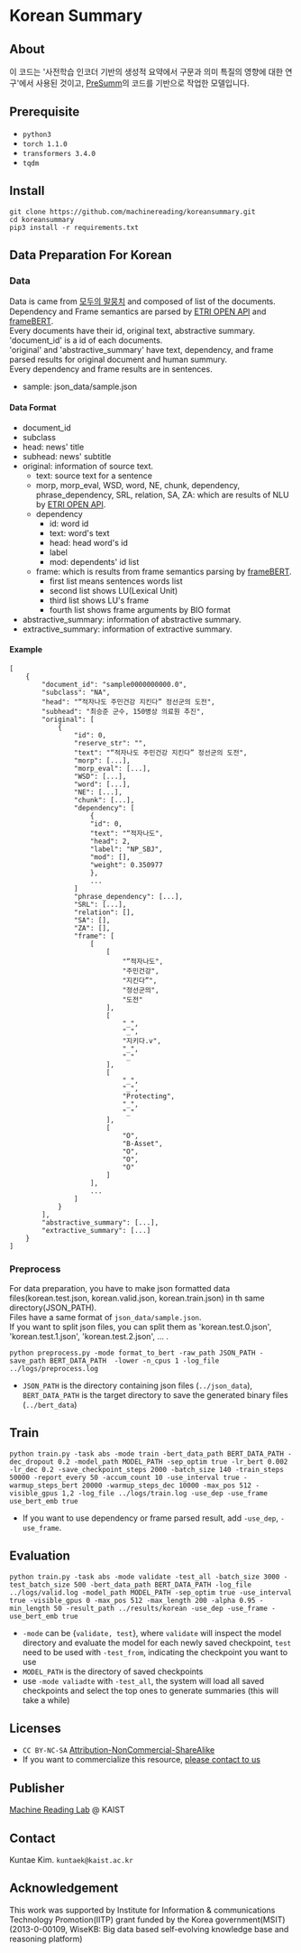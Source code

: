 # Korean Summary
## About
이 코드는 '사전학습 인코더 기반의 생성적 요약에서 구문과 의미 특질의 영향에 대한 연구'에서 사용된 것이고, [PreSumm](https://github.com/nlpyang/PreSumm)의 코드를 기반으로 작업한 모델입니다. 

## Prerequisite
* `python3`
* `torch 1.1.0`
* `transformers 3.4.0`
* `tqdm`

## Install
	git clone https://github.com/machinereading/koreansummary.git
	cd koreansummary   
	pip3 install -r requirements.txt

## Data Preparation For Korean
### Data
Data is came from [모두의 말뭉치](https://corpus.korean.go.kr/) and composed of list of the documents.  
Dependency and Frame semantics are parsed by [ETRI OPEN API](https://aiopen.etri.re.kr/) and [frameBERT](https://github.com/machinereading/frameBERT).   
Every documents have their id, original text, abstractive summary. 'document_id' is a id of each documents.   
'original' and 'abstractive_summary' have text, dependency, and frame parsed results for original document and human summury.   
Every dependency and frame results are in sentences. 
* sample: json_data/sample.json

#### Data Format
* document_id
* subclass
* head: news' title
* subhead: news' subtitle
* original: information of source text.
	* text: source text for a sentence
	* morp, morp_eval, WSD, word, NE, chunk, dependency, phrase_dependency, SRL, relation, SA, ZA: which are results of NLU by [ETRI OPEN API](https://aiopen.etri.re.kr/).
	* dependency
		* id: word id
		* text: word's text
		* head: head word's id
		* label
		* mod: dependents' id list
	* frame: which is results from frame semantics parsing by [frameBERT](https://github.com/machinereading/frameBERT).
		* first list means sentences words list
		* second list shows LU(Lexical Unit)
		* third list shows LU's frame 
		* fourth list shows frame arguments by BIO format
* abstractive_summary: information of abstractive summary.
* extractive_summary: information of extractive summary. 
	
#### Example
	
	[
		{
			"document_id": "sample0000000000.0",
			"subclass": "NA",
			"head": "“적자나도 주민건강 지킨다” 정선군의 도전",
			"subhead": "최승준 군수, 150병상 의료원 추진",
			"original": [
				{
					"id": 0,
					"reserve_str": "",
					"text": "“적자나도 주민건강 지킨다” 정선군의 도전",
					"morp": [...],
					"morp_eval": [...],
					"WSD": [...],
					"word": [...],
					"NE": [...],
					"chunk": [...],
					"dependency": [
						{
						"id": 0,
						"text": "“적자나도",
						"head": 2,
						"label": "NP_SBJ",
						"mod": [],
						"weight": 0.350977
						},
						...
					]
					"phrase_dependency": [...],
					"SRL": [...],
					"relation": [],
					"SA": [],
					"ZA": [],
					"frame": [
						[
							[
								"“적자나도",
								"주민건강",
								"지킨다”",
								"정선군의",
								"도전"
							],
							[
								"_",
								"_",
								"지키다.v",
								"_",
								"_"
							],
							[
								"_",
								"_",
								"Protecting",
								"_",
								"_"
							],
							[
								"O",
								"B-Asset",
								"O",
								"O",
								"O"
							]
						],
						...
					]
				}
			],
			"abstractive_summary": [...],
			"extractive_summary": [...]
		}
	]
			
### Preprocess
For data preparation, you have to make json formatted data files(korean.test.json, korean.valid.json, korean.train.json) in th same directory(JSON_PATH).  
Files have a same format of `json_data/sample.json`.  
If you want to split json files, you can split them as 'korean.test.0.json', 'korean.test.1.json', 'korean.test.2.json', ... .

	python preprocess.py -mode format_to_bert -raw_path JSON_PATH -save_path BERT_DATA_PATH  -lower -n_cpus 1 -log_file ../logs/preprocess.log
* `JSON_PATH` is the directory containing json files (`../json_data`), `BERT_DATA_PATH` is the target directory to save the generated binary files (`../bert_data`)
## Train
	python train.py -task abs -mode train -bert_data_path BERT_DATA_PATH -dec_dropout 0.2 -model_path MODEL_PATH -sep_optim true -lr_bert 0.002 -lr_dec 0.2 -save_checkpoint_steps 2000 -batch_size 140 -train_steps 50000 -report_every 50 -accum_count 10 -use_interval true -warmup_steps_bert 20000 -warmup_steps_dec 10000 -max_pos 512 -visible_gpus 1,2 -log_file ../logs/train.log -use_dep -use_frame use_bert_emb true
* If you want to use dependency or frame parsed result, add `-use_dep`, `-use_frame`.

## Evaluation
	python train.py -task abs -mode validate -test_all -batch_size 3000 -test_batch_size 500 -bert_data_path BERT_DATA_PATH -log_file ../logs/valid.log -model_path MODEL_PATH -sep_optim true -use_interval true -visible_gpus 0 -max_pos 512 -max_length 200 -alpha 0.95 -min_length 50 -result_path ../results/korean -use_dep -use_frame -use_bert_emb true
* `-mode` can be {`validate, test`}, where `validate` will inspect the model directory and evaluate the model for each newly saved checkpoint, `test` need to be used with `-test_from`, indicating the checkpoint you want to use
* `MODEL_PATH` is the directory of saved checkpoints
* use `-mode valiadte` with `-test_all`, the system will load all saved checkpoints and select the top ones to generate summaries (this will take a while)
## Licenses
* `CC BY-NC-SA` [Attribution-NonCommercial-ShareAlike](https://creativecommons.org/licenses/by-nc-sa/2.0/)
* If you want to commercialize this resource, [please contact to us](http://semanticweb.kaist.ac.kr/)

## Publisher
[Machine Reading Lab](http://semanticweb.kaist.ac.kr/) @ KAIST

## Contact
Kuntae Kim. `kuntaek@kaist.ac.kr`

## Acknowledgement
This work was supported by Institute for Information & communications Technology Promotion(IITP) grant funded by the Korea government(MSIT) (2013-0-00109, WiseKB: Big data based self-evolving knowledge base and reasoning platform)
